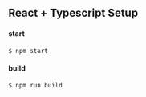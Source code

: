 ## React + Typescript Setup

#### start

```shell
$ npm start
```

#### build

```shell
$ npm run build
```
